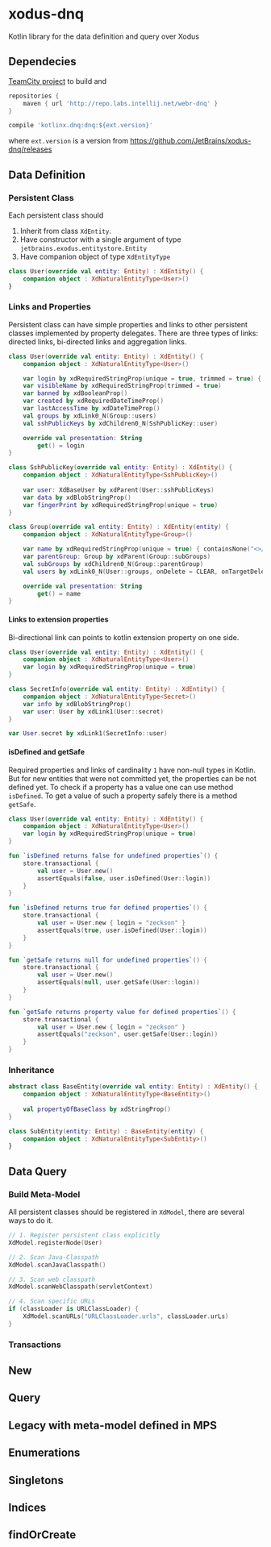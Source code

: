 # xodus-dnq
Kotlin library for the data definition and query over Xodus

## Dependecies
[TeamCity project](https://buildserver.labs.intellij.net/project.html?projectId=Ring_Tools_XodusDnq) to build and


```groovy
repositories {
    maven { url 'http://repo.labs.intellij.net/webr-dnq' }
}

compile 'kotlinx.dnq:dnq:${ext.version}'
```
where `ext.version` is a version from https://github.com/JetBrains/xodus-dnq/releases

## Data Definition

### Persistent Class

Each persistent class should 

1. Inherit from class `XdEntity`.
2. Have constructor with a single argument of type `jetbrains.exodus.entitystore.Entity`
3. Have companion object of type `XdEntityType`

```kotlin
class User(override val entity: Entity) : XdEntity() {
    companion object : XdNaturalEntityType<User>()
}
```

### Links and Properties

Persistent class can have simple properties and links to other persistent classes implemented by property delegates.
There are three types of links: directed links, bi-directed links and aggregation links.
```kotlin
class User(override val entity: Entity) : XdEntity() {
    companion object : XdNaturalEntityType<User>()

    var login by xdRequiredStringProp(unique = true, trimmed = true) { login() }
    var visibleName by xdRequiredStringProp(trimmed = true)
    var banned by xdBooleanProp()
    var created by xdRequiredDateTimeProp()
    var lastAccessTime by xdDateTimeProp()
    val groups by xdLink0_N(Group::users)
    val sshPublicKeys by xdChildren0_N(SshPublicKey::user)

    override val presentation: String
        get() = login
}

class SshPublicKey(override val entity: Entity) : XdEntity() {
    companion object : XdNaturalEntityType<SshPublicKey>()
    
    var user: XdBaseUser by xdParent(User::sshPublicKeys)
    var data by xdBlobStringProp()
    var fingerPrint by xdRequiredStringProp(unique = true)
}

class Group(override val entity: Entity) : XdEntity(entity) {
    companion object : XdNaturalEntityType<Group>()

    var name by xdRequiredStringProp(unique = true) { containsNone("<>/") }
    var parentGroup: Group by xdParent(Group::subGroups)
    val subGroups by xdChildren0_N(Group::parentGroup)
    val users by xdLink0_N(User::groups, onDelete = CLEAR, onTargetDelete = CLEAR)

    override val presentation: String
        get() = name
}
```
#### Links to extension properties 

Bi-directional link can points to kotlin extension property on one side.
```kotlin
class User(override val entity: Entity) : XdEntity() {
    companion object : XdNaturalEntityType<User>()
    var login by xdRequiredStringProp(unique = true)
}

class SecretInfo(override val entity: Entity) : XdEntity() {
    companion object : XdNaturalEntityType<Secret>()
    var info by xdBlobStringProp()
    var user: User by xdLink1(User::secret)
}

var User.secret by xdLink1(SecretInfo::user)
```

#### isDefined and getSafe

Required properties and links of cardinality `1` have non-null types in Kotlin. But for new entities
that were not committed yet, the properties can be not defined yet. To check if a property has a value one can use
method `isDefined`. To get a value of such a property safely there is a method `getSafe`.
```kotlin
class User(override val entity: Entity) : XdEntity() {
    companion object : XdNaturalEntityType<User>()
    var login by xdRequiredStringProp(unique = true)
}

fun `isDefined returns false for undefined properties`() {
    store.transactional {
        val user = User.new()
        assertEquals(false, user.isDefined(User::login))
    }
}

fun `isDefined returns true for defined properties`() {
    store.transactional {
        val user = User.new { login = "zeckson" }
        assertEquals(true, user.isDefined(User::login))
    }
}

fun `getSafe returns null for undefined properties`() {
    store.transactional {
        val user = User.new()
        assertEquals(null, user.getSafe(User::login))
    }
}

fun `getSafe returns property value for defined properties`() {
    store.transactional {
        val user = User.new { login = "zeckson" }
        assertEquals("zeckson", user.getSafe(User::login))
    }
}
```

### Inheritance

```kotlin
abstract class BaseEntity(override val entity: Entity) : XdEntity() {
    companion object : XdNaturalEntityType<BaseEntity>()
    
    val propertyOfBaseClass by xdStringProp()
}

class SubEntity(entity: Entity) : BaseEntity(entity) {
    companion object : XdNaturalEntityType<SubEntity>()
}
```

## Data Query 

### Build Meta-Model

All persistent classes should be registered in `XdModel`, there are several ways to do it.
```kotlin
// 1. Register persistent class explicitly
XdModel.registerNode(User)

// 2. Scan Java-Classpath
XdModel.scanJavaClasspath()

// 3. Scan web classpath 
XdModel.scanWebClasspath(servletContext)

// 4. Scan specific URLs
if (classLoader is URLClassLoader) {
    XdModel.scanURLs("URLClassLoader.urls", classLoader.urLs)
}

```

### Transactions

## New 

## Query

## Legacy with meta-model defined in MPS

## Enumerations

## Singletons

## Indices

## findOrCreate